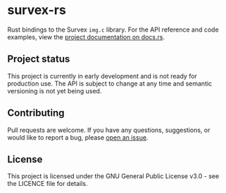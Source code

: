 # survex-rs
Rust bindings to the Survex `img.c` library. For the API reference and code examples, view the
[project documentation on docs.rs](https://docs.rs/survex-rs).

## Project status
This project is currently in early development and is not ready for production use. The API is subject to change at
any time and semantic versioning is not yet being used.

## Contributing
Pull requests are welcome. If you have any questions, suggestions, or would like to report a bug, please
[open an issue](https://github.com/anorthall/survex-rs/issues).

## License
This project is licensed under the GNU General Public License v3.0 - see the LICENCE file for details.

